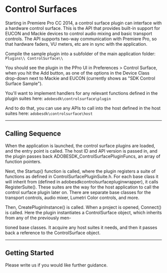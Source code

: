 # Control Surfaces

Starting in Premiere Pro CC 2014, a control surface plugin can interface with a hardware control surface. This is the API that provides built-in support for EUCON and Mackie devices to control audio mixing and basic transport controls. The API supports two-way communication with Premiere Pro, so that hardware faders, VU meters, etc are in sync with the application.

Compile the sample plugin into a subfolder of the main application folder: `Plugins\\ ControlSurface\\`

You should see the plugin in the PPro UI in Preferences > Control Surface, when you hit the Add button, as one of the options in the Device Class drop-down next to Mackie and EUCON (currently shows as "SDK Control Surface Sample").

You'll want to implement handlers for any relevant functions defined in the plugin suites here: `adobesdk\controlsurface\plugin`

And to do that, you can use any APIs to call into the host defined in the host suites here: `adobesdk\controlsurface\host`

---

## Calling Sequence

When the application is launched, the control surface plugins are loaded, and the entry point is called. The host ID and API version is passed in, and the plugin passes back ADOBESDK_ControlSurfacePluginFuncs, an array of function pointers.

Next, the Startup() function is called, where the plugin registers a suite of functions as defined in ControlSurfacePluginSuite.h. For each base class it will inherit from (defined in adobesdkcontrolsurfacepluginwrapper), it calls RegisterSuite(). These suites are the way for the host application to call the control surface plugin later on. There are separate base classes for the transport controls, audio mixer, Lumetri Color controls, and more.

Then, CreatePluginInstance() is called. When a project is opened, Connect() is called. Here the plugin instantiates a ControlSurface object, which inherits from any of the previously men-

tioned base classes. It acquire any host suites it needs, and then it passes back a reference to the ControlSurface object.

---

## Getting Started

Please write us if you would like further guidance.
